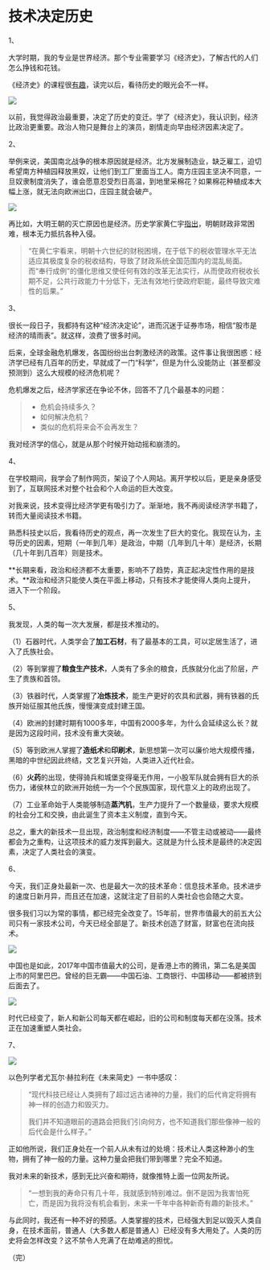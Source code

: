# 技术决定历史

1、

大学时期，我的专业是世界经济。那个专业需要学习《经济史》，了解古代的人们怎么挣钱和花钱。

《经济史》的课程很[有趣](http://www.ruanyifeng.com/blog/2010/07/interesting_economic_history.html)，读完以后，看待历史的眼光会不一样。

![](http://www.ruanyifeng.com/blogimg/asset/2017/bg2017052101.jpg)

以前，我觉得政治最重要，决定了历史的变迁。学了《经济史》，我认识到，经济比政治更重要。政治人物只是舞台上的演员，剧情走向早由经济因素决定了。

2、

举例来说，美国南北战争的根本原因就是经济。北方发展制造业，缺乏雇工，迫切希望南方种植园释放黑奴，让他们到工厂里面当工人。南方庄园主坚决不同意，一旦奴隶制度消失了，谁会愿意忍受烈日高温，到地里采棉花？如果棉花种植成本大幅上涨，就无法向欧洲出口，庄园主就会破产。

![](http://www.ruanyifeng.com/blogimg/asset/2017/bg2017052102.jpg)

再比如，大明王朝的灭亡原因也是经济。历史学家黄仁宇[指出](https://book.douban.com/review/5700560/)，明朝财政非常困难，根本无力抵抗各种入侵。

> “在黄仁宇看来，明朝十六世纪的财税困境，在于低下的税收管理水平无法适应其极度复杂的税收结构，导致了财政系统全国范围内的混乱局面。而“奉行成例”的僵化思维又使任何有效的改革无法实行，从而使政府税收长期不足，公共行政能力十分低下，无法有效地行使政府职能，最终导致灾难性的后果。”

3、

很长一段日子，我都持有这种“经济决定论”，进而沉迷于证券市场，相信“股市是经济的晴雨表”。就这样，浪费了很多时间。

后来，全球金融危机爆发，各国纷纷出台刺激经济的政策。这件事让我很困惑：经济学已经有几百年的历史，早就成了一门“科学”，但是为什么没能防止（甚至都没预测到）这么大规模的经济危机呢？

危机爆发之后，经济学家还在争论不休，回答不了几个最基本的问题：

> - 危机会持续多久？
> - 如何解决危机？
> - 类似的危机将来会不会再发生？

我对经济学的信心，就是从那个时候开始动摇和崩溃的。

4、

在学校期间，我学会了制作网页，架设了个人网站。离开学校以后，更是亲身感受到了，互联网技术对整个社会和个人命运的巨大改变。

对我来说，技术变得比经济学更有吸引力了。渐渐地，我不再阅读经济学书籍了，转而大量阅读技术书籍。

熟悉科技史以后，我看待历史的观点，再一次发生了巨大的变化。我现在认为，主导历史的因素，短期（一年到几年）是政治，中期（几年到几十年）是经济，长期（几十年到几百年）则是技术。

**长期来看，政治和经济都不太重要，影响不了趋势，真正起决定性作用的是技术。**政治和经济只能使人类在平面上移动，只有技术才能使得人类向上提升，进入下一个阶段。

5、

我发现，人类的每一次大发展，都是技术推动的。

（1）石器时代，人类学会了**加工石材**，有了最基本的工具，可以定居生活了，进入了氏族社会。

（2）等到掌握了**粮食生产技术**，人类有了多余的粮食，氏族就分化出了阶层，产生了贵族和首领。

（3）铁器时代，人类掌握了**冶炼技术**，能生产更好的农具和武器，拥有铁器的氏族开始征服其他氏族，慢慢演变成封建王国。

（4）欧洲的封建时期有1000多年，中国有2000多年，为什么会延续这么长？就是因为这段时间，技术没有重大突破。

（5）等到欧洲人掌握了**造纸术**和**印刷术**，新思想第一次可以廉价地大规模传播，黑暗的中世纪因此终结，文艺复兴开始，人类进入近代社会。

（6）**火药**的出现，使得骑兵和城堡变得毫无作用，一小股军队就会拥有巨大的杀伤力，诸侯林立的欧洲开始统一为一个个民族国家，现代意义上的政府出现了。

（7）工业革命始于人类能够制造**蒸汽机**，生产力提升了一个数量级，要求大规模的社会分工和交换，由此诞生了资本主义制度，直到今天。

总之，重大的新技术一旦出现，政治制度和经济制度——不管主动或被动——最终都会为之重构，让这项技术的威力发挥到最大。这就是为什么技术是最终的决定因素，决定了人类社会的演变。

6、

今天，我们正身处最新一次、也是最大一次的技术革命：信息技术革命。技术进步的速度日新月异，而且还在加速，这就注定了目前的人类社会也会随之大变。

很多我们习以为常的事情，都已经完全改变了。15年前，世界市值最大的前五大公司只有一家技术公司，今天已经全部是了。新技术创造了财富，财富也在流向技术。

![](http://www.ruanyifeng.com/blogimg/asset/2017/bg2017052103.jpg)

中国也是如此，2017年中国市值最大的公司，是香港上市的腾讯，第二名是美国上市的阿里巴巴。曾经的巨无霸——中国石油、工商银行、中国移动——都被挤到后面去了。

![](http://www.ruanyifeng.com/blogimg/asset/2017/bg2017052204.png)

时代已经变了，新人和新公司每天都在崛起，旧的公司和制度每天都在没落。技术正在加速重塑人类社会。

7、

![](http://www.ruanyifeng.com/blogimg/asset/2017/bg2017052105.jpg)

以色列学者尤瓦尔·赫拉利在《未来简史》一书中感叹：

> “现代科技已经让人类拥有了超过远古诸神的力量，我们的后代肯定将拥有神一样的创造力和毁灭力。
>
> 我们并不知道眼前的道路会把我们引向何方，也不知道我们那些像神一般的后代会是什么样子。”

正如他所说，我们正身处在一个前人从未有过的处境：技术让人类这种渺小的生物，拥有了神一般的力量。这种力量会把我们带到哪里？完全不知道。

我对未来的新技术，感到无比兴奋和期待，就像推特上面一位网友所说。

> “一想到我的寿命只有几十年，我就感到特别难过。倒不是因为我害怕死亡，而是因为我将没有机会看到，未来一千年中各种新奇有趣的新技术。” 

与此同时，我还有一种不好的预感。人类掌握的技术，已经强大到足以毁灭人类自身，在技术面前，普通人（大多数人都是普通人）已经没有多大用处了。人类的历史将会怎样改变？这不禁令人充满了在劫难逃的担忧。

（完）













